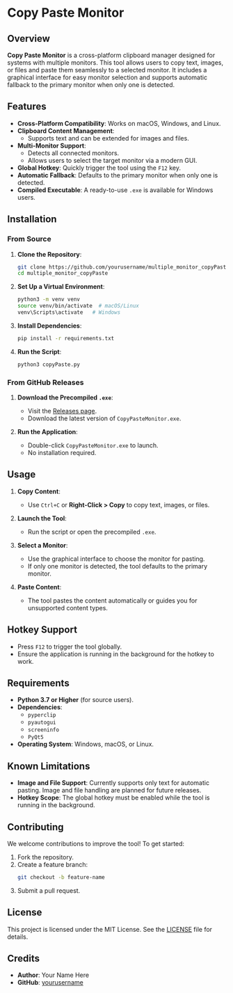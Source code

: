 # Copy Paste Monitor

## Overview
**Copy Paste Monitor** is a cross-platform clipboard manager designed for systems with multiple monitors. This tool allows users to copy text, images, or files and paste them seamlessly to a selected monitor. It includes a graphical interface for easy monitor selection and supports automatic fallback to the primary monitor when only one is detected.

## Features
- **Cross-Platform Compatibility**: Works on macOS, Windows, and Linux.
- **Clipboard Content Management**:
  - Supports text and can be extended for images and files.
- **Multi-Monitor Support**:
  - Detects all connected monitors.
  - Allows users to select the target monitor via a modern GUI.
- **Global Hotkey**: Quickly trigger the tool using the `F12` key.
- **Automatic Fallback**: Defaults to the primary monitor when only one is detected.
- **Compiled Executable**: A ready-to-use `.exe` is available for Windows users.

## Installation

### From Source
1. **Clone the Repository**:
   ```bash
   git clone https://github.com/yourusername/multiple_monitor_copyPaste.git
   cd multiple_monitor_copyPaste
   ```

2. **Set Up a Virtual Environment**:
   ```bash
   python3 -m venv venv
   source venv/bin/activate  # macOS/Linux
   venv\Scripts\activate   # Windows
   ```

3. **Install Dependencies**:
   ```bash
   pip install -r requirements.txt
   ```

4. **Run the Script**:
   ```bash
   python3 copyPaste.py
   ```

### From GitHub Releases
1. **Download the Precompiled `.exe`**:
   - Visit the [Releases page](https://github.com/yourusername/multiple_monitor_copyPaste/releases).
   - Download the latest version of `CopyPasteMonitor.exe`.

2. **Run the Application**:
   - Double-click `CopyPasteMonitor.exe` to launch.
   - No installation required.

## Usage
1. **Copy Content**:
   - Use `Ctrl+C` or **Right-Click > Copy** to copy text, images, or files.

2. **Launch the Tool**:
   - Run the script or open the precompiled `.exe`.

3. **Select a Monitor**:
   - Use the graphical interface to choose the monitor for pasting.
   - If only one monitor is detected, the tool defaults to the primary monitor.

4. **Paste Content**:
   - The tool pastes the content automatically or guides you for unsupported content types.

## Hotkey Support
- Press `F12` to trigger the tool globally.
- Ensure the application is running in the background for the hotkey to work.

## Requirements
- **Python 3.7 or Higher** (for source users).
- **Dependencies**:
  - `pyperclip`
  - `pyautogui`
  - `screeninfo`
  - `PyQt5`
- **Operating System**: Windows, macOS, or Linux.

## Known Limitations
- **Image and File Support**: Currently supports only text for automatic pasting. Image and file handling are planned for future releases.
- **Hotkey Scope**: The global hotkey must be enabled while the tool is running in the background.

## Contributing
We welcome contributions to improve the tool! To get started:
1. Fork the repository.
2. Create a feature branch:
   ```bash
   git checkout -b feature-name
   ```
3. Submit a pull request.

## License
This project is licensed under the MIT License. See the [LICENSE](LICENSE) file for details.

## Credits
- **Author**: Your Name Here
- **GitHub**: [yourusername](https://github.com/yourusername)
